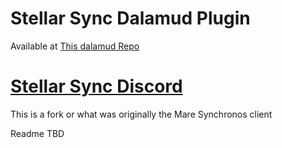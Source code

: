 # Stellar Sync Dalamud Plugin

Available at [This dalamud Repo](https://raw.githubusercontent.com/Stellar-Sync/repo/main/plogonmaster.json)

# [Stellar Sync Discord](https://discord.gg/ZWqkGu4JJP)

This is a fork or what was originally the Mare Synchronos client

Readme TBD
